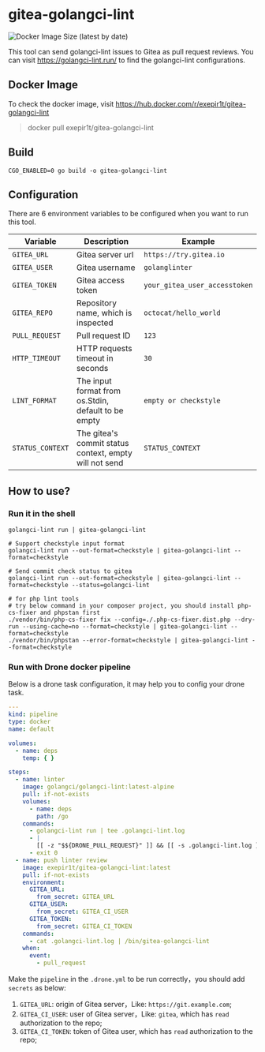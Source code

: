 # gitea-golangci-lint

![Docker Image Size (latest by date)](https://img.shields.io/docker/image-size/exepir1t/gitea-golangci-lint)

This tool can send golangci-lint issues to Gitea as pull request reviews. You can visit <https://golangci-lint.run/> to
find the golangci-lint configurations.

## Docker Image
To check the docker image, visit <https://hub.docker.com/r/exepir1t/gitea-golangci-lint>
> docker pull exepir1t/gitea-golangci-lint

## Build

```shell
CGO_ENABLED=0 go build -o gitea-golangci-lint
```

## Configuration

There are 6 environment variables to be configured when you want to run this tool.

| Variable | Description                                            | Example                       |
| --- |--------------------------------------------------------|-------------------------------|
| `GITEA_URL` | Gitea server url                                       | `https://try.gitea.io`        |
| `GITEA_USER` | Gitea username                                         | `golanglinter`                |
| `GITEA_TOKEN` | Gitea access token                                     | `your_gitea_user_accesstoken` |
| `GITEA_REPO` | Repository name, which is inspected                    | `octocat/hello_world`         |
| `PULL_REQUEST` | Pull request ID                                        | `123`                         |
| `HTTP_TIMEOUT` | HTTP requests timeout in seconds                       | `30`                          |
| `LINT_FORMAT` | The input format from os.Stdin, default to be empty    | `empty or checkstyle`         |
| `STATUS_CONTEXT` | The gitea's commit status context, empty will not send | `STATUS_CONTEXT`                          |

## How to use?

### Run it in the shell

```shell
golangci-lint run | gitea-golangci-lint

# Support checkstyle input format
golangci-lint run --out-format=checkstyle | gitea-golangci-lint --format=checkstyle

# Send commit check status to gitea
golangci-lint run --out-format=checkstyle | gitea-golangci-lint --format=checkstyle --status=golangci-lint

# for php lint tools
# try below command in your composer project, you should install php-cs-fixer and phpstan first
./vendor/bin/php-cs-fixer fix --config=./.php-cs-fixer.dist.php --dry-run --using-cache=no --format=checkstyle | gitea-golangci-lint --format=checkstyle
./vendor/bin/phpstan --error-format=checkstyle | gitea-golangci-lint --format=checkstyle
```

### Run with Drone docker pipeline

Below is a drone task configuration, it may help you to config your drone task.

```yaml
---
kind: pipeline
type: docker
name: default

volumes:
  - name: deps
    temp: { }

steps:
  - name: linter
    image: golangci/golangci-lint:latest-alpine
    pull: if-not-exists
    volumes:
      - name: deps
        path: /go
    commands:
      - golangci-lint run | tee .golangci-lint.log
      - |
        [[ -z "$${DRONE_PULL_REQUEST}" ]] && [[ -s .golangci-lint.log ]] && exit 1
      - exit 0
  - name: push linter review
    image: exepir1t/gitea-golangci-lint:latest
    pull: if-not-exists
    environment:
      GITEA_URL:
        from_secret: GITEA_URL
      GITEA_USER:
        from_secret: GITEA_CI_USER
      GITEA_TOKEN:
        from_secret: GITEA_CI_TOKEN
    commands:
      - cat .golangci-lint.log | /bin/gitea-golangci-lint
    when:
      event:
        - pull_request
```

Make the `pipeline` in the `.drone.yml` to be run correctly，you should add `secrets` as below:

1. `GITEA_URL`: origin of Gitea server，Like: `https://git.example.com`;
2. `GITEA_CI_USER`: user of Gitea server，Like: `gitea`, which has `read` authorization to the
   repo;
3. `GITEA_CI_TOKEN`: token of Gitea user, which has `read` authorization to the repo;
